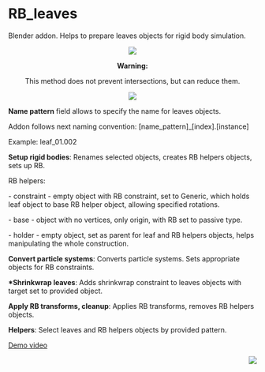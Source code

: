 # RB_leaves
Blender addon. Helps to prepare leaves objects for rigid body simulation.
<p align="center">
  <img src="https://i.imgur.com/oqr43sg.jpg">
</p>
<p align="center">
<b>Warning: </b>
</p>
<p align="center">
This method does not prevent intersections, but can reduce them.
</p>
<p align="center">
  <img src="https://i.imgur.com/S5v9cm8.jpg">
</p>

<p><b>Name pattern</b> field allows to specify the name for leaves objects.</p>
<p>Addon follows next naming convention: [name_pattern]_[index].[instance]</p>
<p>Example: leaf_01.002</p>

<p><b>Setup rigid bodies</b>: Renames selected objects, creates RB helpers objects, sets up RB.</p>
<p>RB helpers:</p>
<p>- constraint - empty object with RB constraint, set to Generic, which holds leaf object to base RB helper object, allowing specified rotations.</p>
<p>- base - object with no vertices, only origin, with RB set to passive type.</p>
<p>- holder - empty object, set as parent for leaf and RB helpers objects, helps manipulating the whole construction.</p>

<p><b>Convert particle systems</b>: Converts particle systems. Sets appropriate objects for RB constraints.</p>

<p><b>*Shrinkwrap leaves</b>: Adds shrinkwrap constraint to leaves objects with target set to provided object.</p>

<p><b>Apply RB transforms, cleanup</b>: Applies RB transforms, removes RB helpers objects.</p>

<b>Helpers</b>: Select leaves and RB helpers objects by provided pattern.
<p>
<a href="https://www.youtube.com/playlist?list=PLWfG_VUdQuzPsM6DI6yYxCTNr8kM3ae-O">Demo video</a>
</p>
<p align="right">
<a href="https://www.patreon.com/user?u=35862477"><img src="https://c5.patreon.com/external/favicon/favicon-32x32.png?v=69kMELnXkB"></a>
</p>
